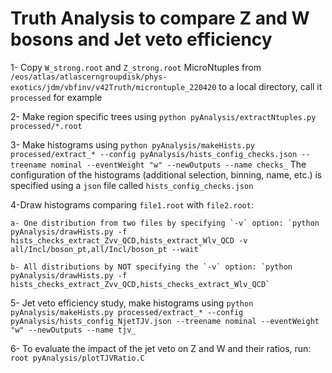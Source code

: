 # Truth Analysis to compare Z and W bosons and Jet veto efficiency #

1- Copy `W_strong.root` and `Z_strong.root` MicroNtuples from `/eos/atlas/atlascerngroupdisk/phys-exotics/jdm/vbfinv/v42Truth/microntuple_220420` to a local directory, call it `processed` for example

2- Make region specific trees using `python pyAnalysis/extractNtuples.py processed/*.root`

3- Make histograms  using `python pyAnalysis/makeHists.py processed/extract_* --config pyAnalysis/hists_config_checks.json --treename nominal --eventWeight "w" --newOutputs --name checks_`
The configuration of the histograms (additional selection, binning, name, etc.) is specified using a `json` file called `hists_config_checks.json`

4-Draw histograms comparing `file1.root` with `file2.root`:

    a- One distribution from two files by specifying `-v` option: `python pyAnalysis/drawHists.py -f hists_checks_extract_Zvv_QCD,hists_extract_Wlv_QCD -v all/Incl/boson_pt,all/Incl/boson_pt --wait`

    b- All distributions by NOT specifying the `-v` option: `python pyAnalysis/drawHists.py -f hists_checks_extract_Zvv_QCD,hists_checks_extract_Wlv_QCD`

5- Jet veto efficiency study, make histograms using  `python pyAnalysis/makeHists.py processed/extract_* --config pyAnalysis/hists_config_NjetTJV.json --treename nominal --eventWeight "w" --newOutputs --name tjv_`

6- To evaluate the impact of the jet veto on Z and W and their ratios, run:  `root pyAnalysis/plotTJVRatio.C `

